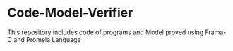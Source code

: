 # Code-Model-Verifier
This repository includes code of programs and Model proved using Frama-C and Promela Language
